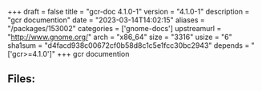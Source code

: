 +++
draft = false
title = "gcr-doc 4.1.0-1"
version = "4.1.0-1"
description = "gcr documention"
date = "2023-03-14T14:02:15"
aliases = "/packages/153002"
categories = ['gnome-docs']
upstreamurl = "http://www.gnome.org/"
arch = "x86_64"
size = "3316"
usize = "6"
sha1sum = "d4facd938c00672cf0b58d8c1c5e1fcc30bc2943"
depends = "['gcr>=4.1.0']"
+++
gcr documention

## Files: 
